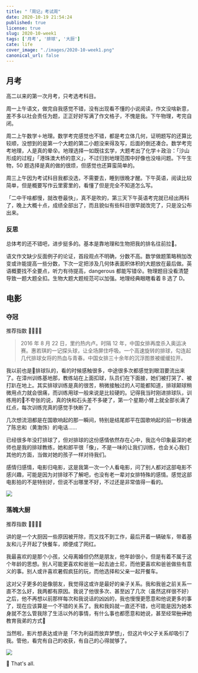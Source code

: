 ```yaml
---
title: "「周记」考试周"
date: 2020-10-19 21:54:24
published: true
license: true
slug: 2020-10-week1
tags: ['月考', '排球', '大厨']
cate: life
cover_image: "./images/2020-10-week1.png"
canonical_url: false
---
```


## 月考

高二以来的第一次月考，只考选考科目。

周一上午语文，做完自我感觉不错，没有出现看不懂的小说阅读，作文没啥新意，差不多以社会责任为题，正正好好写满了作文格子，不愧是我。下午物理，考完自闭。

周二上午数学＋地理。数学考完感觉也不错，都是考立体几何，证明题写的还算比较顺，没想到的是第一个大题的第二小题没来得及写，后面的倒还凑合。数学考完考地理，人是真的晕😵。地理选择一如既往玄学，大题考出了化学＋政治：「沙山形成的过程」「港珠澳大桥的意义」，不过归到地理范围中好像也没啥问题。下午生物，50 题选择是真的做的很烦，但感觉也还算蛮简单的。

周三上午因为考试科目我都没选，不需要去，睡到很晚才醒。下午英语，阅读比较简单，但是概要写作云里雾里的，看懂了但是完全不知道怎么写。

「二中干啥都慢，就改卷最快」，真不是吹的，第三天下午英语考完就已经出两科了，晚上大概十点，成绩全部出了，而且貌似有些科目很早就改完了，只是没公布出来。

### 反思

总体考的还不错吧，进步挺多的。基本是靠地理和生物把我的排名往前拉🙈。

语文作文缺少反面例子的论证，首段观点不明确，分数不高。数学做题策略稍加改变或许能提高一些分数，下次一定把涉及几何体表面积体积的大题放在最后做。英语概要找不全要点，听力有待提高，dangerous 都能写错😵。物理题目没看清楚导致一题大题全扣。生物大题大题规范可以加强。地理经典眼瞎看着 B 选了 D。

## 电影

### 夺冠

推荐指数 🌟🌟🌟🌟

> 2016 年 8 月 22 日，里约热内卢。时隔 12 年，中国女排再度杀入奥运决赛。惠若琪的一记探头球，让全场屏住呼吸。一个高速旋转的排球，勾连起几代排球女将的热血与青春。中国女排三十余年的沉浮图景被缓缓拉开。

我以前也是🏐排球队的，看的时候感触很多，中途很多次都感觉到眼泪要流出来了。在漳州训练基地那，教练站在上面扣球，队员们在下面接，她们被打哭了、被打趴在地上。其实排球训练是真的很苦，稍微接触过的人可能都知道，排球颠球稍微用点力就会很痛，而训练用球一般来说是比较硬的。记得我当时刚进排球队，训练用的🏐不夸张的说，真的快和石头差不多硬了，第一个星期小臂上就全部长满了红点，每次训练完真的感觉手快断了。

几次想流泪都是在国歌响起的那一瞬间，特别是结尾郎平在国歌响起的前一秒拨通了陈忠和（黄渤饰）的电话......

已经很多年没打排球了，但对排球的这份感情依然存在心中，我迄今印象最深的老师也是我的排球教练，她和郎平很「像」，不是一味的让我们训练，也会关心我们其他的方面，当做对她的孩子一样对待我们。

感情归感情，电影归电影，这是我第一次一个人看电影，问了别人都对这部电影不感兴趣，可能是因为对排球不了解吧，也没有老一辈对女排特殊的感情。感觉这部电影拍的不是特别好，但说不出哪里不好，不过还是非常值得一看的。

![ ](https://u.jalenchuh.cn/2020-10-week1/volleyball.jpg)

### 落魄大厨

推荐指数 🌟🌟🌟🌟

讲的是一个大厨因一些原因被开除，而又找不到工作，最后开着一辆破车，带着基友和儿子开起了快餐车，顺便成了网红。

我最喜欢的是那个小孩，父母离婚但仍然是朋友，他年龄很小，但是有着不属于这个年龄的思想。别人可能更喜欢和爸爸一起去迪士尼，而他更喜欢和爸爸做些有意义的事。别人或许喜欢暑假疯狂的玩，而他选择和父亲一起开餐车。

这对父子更多的是像朋友，我觉得这或许是最好的亲子关系。我和我爸之前关系一直不怎么好，我两都有原因。我说了他很多次、甚至凶了几次（虽然这样很不好）之后，他不再想以前那样每次和我说话的凶凶的，我也慢慢更愿意和他说更多的事了，现在应该算是一个不错的关系了。我和我妈就一直还不错，也可能是因为她本身就不怎么管我除了生活以外的事情，有什么事也都愿意和她说，甚至经常~~批评~~她教育我弟的方式🤣

当然啦，影片想表达或许是「不为利益而放弃梦想」，但这片中父子关系却吸引了我。管他，看完有自己的收获，有自己的心得就够了。

![ ](https://u.jalenchuh.cn/2020-10-week1/cook.jpg)

💾 That's all.
